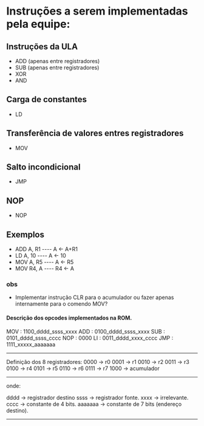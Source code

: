 # Instruções a serem implementadas pela equipe:

## Instruções da ULA

- ADD (apenas entre registradores)
- SUB (apenas entre registradores)
- XOR
- AND

## Carga de constantes

- LD

## Transferência de valores entres registradores

- MOV

## Salto incondicional

- JMP

## NOP

- NOP

## Exemplos

- ADD A, R1 ---- A <- A+R1
- LD A, 10 ---- A <- 10
- MOV A, R5 ---- A <- R5
- MOV R4, A ---- R4 <- A

### obs

- Implementar instrução CLR para o acumulador ou fazer apenas internamente para o comendo MOV?

#### Descrição dos opcodes implementados na ROM.

MOV : 1100_dddd_ssss_xxxx
ADD : 0100_dddd_ssss_xxxx
SUB : 0101_dddd_ssss_cccc
NOP : 0000
LI : 0011_dddd_xxxx_cccc
JMP : 1111_xxxxx_aaaaaaa

---

Definição dos 8 registradores:
0000 -> r0
0001 -> r1
0010 -> r2
0011 -> r3
0100 -> r4
0101 -> r5
0110 -> r6
0111 -> r7
1000 -> acumulador

---

onde:

dddd -> registrador destino
ssss -> registrador fonte.
xxxx -> irrelevante.
cccc -> constante de 4 bits.
aaaaaaa -> constante de 7 bits (endereço destino).

---
